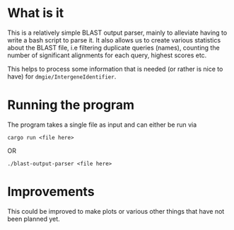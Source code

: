 # What is it

This is a relatively simple BLAST output parser, mainly to alleviate having to write a bash script to parse it. It also allows us to create various statistics about the BLAST file, i.e filtering duplicate queries (names), counting the number of significant alignments for each query, highest scores etc.

This helps to process some information that is needed (or rather is nice to have) for `dmgie/IntergeneIdentifier`. 

# Running the program
The program takes a single file as input and can either be run via

``` shell
cargo run <file here>
```

OR

``` shell
./blast-output-parser <file here>
```


# Improvements
This could be improved to make plots or various other things that have not been planned yet.
